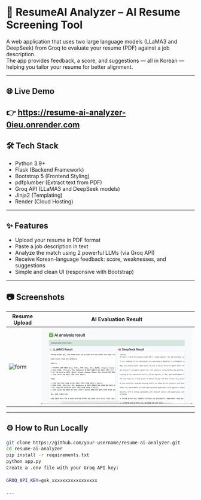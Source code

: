 # 📄 ResumeAI Analyzer – AI Resume Screening Tool

A web application that uses two large language models (LLaMA3 and DeepSeek) from Groq to evaluate your resume (PDF) against a job description.  
The app provides feedback, a score, and suggestions — all in Korean — helping you tailor your resume for better alignment.

---

## 🌐 Live Demo

👉 https://resume-ai-analyzer-0ieu.onrender.com
---

## 🛠 Tech Stack

- Python 3.9+
- Flask (Backend Framework)
- Bootstrap 5 (Frontend Styling)
- pdfplumber (Extract text from PDF)
- Groq API (LLaMA3 and DeepSeek models)
- Jinja2 (Templating)
- Render (Cloud Hosting)

---

## ✨ Features

- Upload your resume in PDF format
- Paste a job description in text
- Analyze the match using 2 powerful LLMs (via Groq API)
- Receive Korean-language feedback: score, weaknesses, and suggestions
- Simple and clean UI (responsive with Bootstrap)

---

## 📷 Screenshots

| Resume Upload | AI Evaluation Result |
|---------------|----------------------|
| ![form](assets/form.png) | ![result](assets/result.png) |

---
## ⚙️ How to Run Locally

```bash
git clone https://github.com/your-username/resume-ai-analyzer.git
cd resume-ai-analyzer
pip install -r requirements.txt
python app.py
Create a .env file with your Groq API key:

GROQ_API_KEY=gsk_xxxxxxxxxxxxxxxxx

---